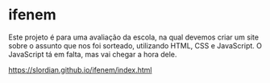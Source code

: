 # ifenem
Este projeto é para uma avaliação da escola, na qual devemos criar um site sobre o assunto que nos foi sorteado, utilizando HTML, CSS e JavaScript. O JavaScript tá em falta, mas vai chegar a hora dele.

https://slordian.github.io/ifenem/index.html
